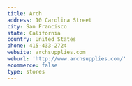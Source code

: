 ```yaml
---
title: Arch
address: 10 Carolina Street
city: San Francisco
state: California
country: United States
phone: 415-433-2724
website: archsupplies.com
weburl: 'http://www.archsupplies.com/'
ecommerce: false
type: stores
---
```


